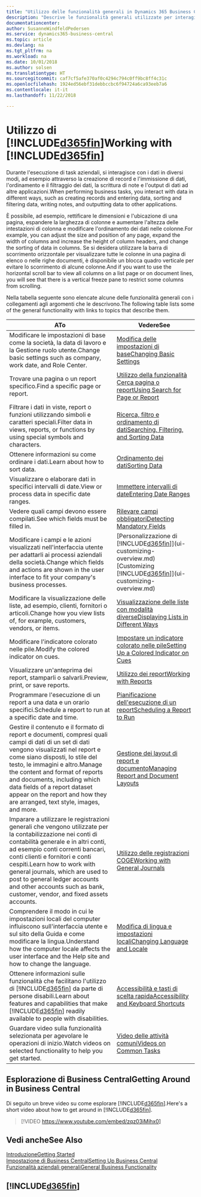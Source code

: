 ```yaml
---
title: "Utilizzo delle funzionalità generali in Dynamics 365 Business Central | Documenti Microsoft"
description: "Descrive le funzionalità generali utilizzate per interagire con i dati in Business Central, ad esempio per immettere valori, ordinare dati e modificare le visualizzazioni."
documentationcenter: 
author: SusanneWindfeldPedersen
ms.service: dynamics365-business-central
ms.topic: article
ms.devlang: na
ms.tgt_pltfrm: na
ms.workload: na
ms.date: 10/01/2018
ms.author: solsen
ms.translationtype: HT
ms.sourcegitcommit: caf7cf5afe370af0c4294c794c0ff9bc8ff4c31c
ms.openlocfilehash: 1924ed56ebf31debbccbc6f94724a6ca93eeb7a6
ms.contentlocale: it-it
ms.lasthandoff: 11/22/2018

---
```

# <a name="working-with-included365finincludesd365finmdmd"></a><span data-ttu-id="f3919-103">Utilizzo di [!INCLUDE[d365fin](includes/d365fin_md.md)]</span><span class="sxs-lookup"><span data-stu-id="f3919-103">Working with [!INCLUDE[d365fin](includes/d365fin_md.md)]</span></span>
<span data-ttu-id="f3919-104">Durante l'esecuzione di task aziendali, si interagisce con i dati in diversi modi, ad esempio attraverso la creazione di record e l'immissione di dati, l'ordinamento e il filtraggio dei dati, la scrittura di note e l'output di dati ad altre applicazioni.</span><span class="sxs-lookup"><span data-stu-id="f3919-104">When performing business tasks, you interact with data in different ways, such as creating records and entering data, sorting and filtering data, writing notes, and outputting data to other applications.</span></span>

<span data-ttu-id="f3919-105">È possibile, ad esempio, rettificare le dimensioni e l'ubicazione di una pagina, espandere la larghezza di colonne e aumentare l'altezza delle intestazioni di colonna e modificare l'ordinamento dei dati nelle colonne.</span><span class="sxs-lookup"><span data-stu-id="f3919-105">For example, you can adjust the size and position of any page, expand the width of columns and increase the height of column headers, and change the sorting of data in columns.</span></span> <span data-ttu-id="f3919-106">Se si desidera utilizzare la barra di scorrimento orizzontale per visualizzare tutte le colonne in una pagina di elenco o nelle righe documenti, è disponibile un blocca quadro verticale per evitare lo scorrimento di alcune colonne.</span><span class="sxs-lookup"><span data-stu-id="f3919-106">And if you want to use the horizontal scroll bar to view all columns on a list page or on document lines, you will see that there is a vertical freeze pane to restrict some columns from scrolling.</span></span>

<span data-ttu-id="f3919-107">Nella tabella seguente sono elencate alcune delle funzionalità generali con i collegamenti agli argomenti che le descrivono.</span><span class="sxs-lookup"><span data-stu-id="f3919-107">The following table lists some of the general functionality with links to topics that describe them.</span></span>

| <span data-ttu-id="f3919-108">A</span><span class="sxs-lookup"><span data-stu-id="f3919-108">To</span></span> | <span data-ttu-id="f3919-109">Vedere</span><span class="sxs-lookup"><span data-stu-id="f3919-109">See</span></span> |
| --- | --- |
| <span data-ttu-id="f3919-110">Modificare le impostazioni di base come la società, la data di lavoro e la Gestione ruolo utente.</span><span class="sxs-lookup"><span data-stu-id="f3919-110">Change basic settings such as company, work date, and Role Center.</span></span> |[<span data-ttu-id="f3919-111">Modifica delle impostazioni di base</span><span class="sxs-lookup"><span data-stu-id="f3919-111">Changing Basic Settings</span></span>](ui-change-basic-settings.md) |
| <span data-ttu-id="f3919-112">Trovare una pagina o un report specifico.</span><span class="sxs-lookup"><span data-stu-id="f3919-112">Find a specific page or report.</span></span> |[<span data-ttu-id="f3919-113">Utilizzo della funzionalità Cerca pagina o report</span><span class="sxs-lookup"><span data-stu-id="f3919-113">Using Search for Page or Report</span></span>](ui-search.md) |
| <span data-ttu-id="f3919-114">Filtrare i dati in viste, report o funzioni utilizzando simboli e caratteri speciali.</span><span class="sxs-lookup"><span data-stu-id="f3919-114">Filter data in views, reports, or functions by using special symbols and characters.</span></span> |[<span data-ttu-id="f3919-115">Ricerca, filtro e ordinamento di dati</span><span class="sxs-lookup"><span data-stu-id="f3919-115">Searching, Filtering, and Sorting Data</span></span>](ui-enter-criteria-filters.md) |
| <span data-ttu-id="f3919-116">Ottenere informazioni su come ordinare i dati.</span><span class="sxs-lookup"><span data-stu-id="f3919-116">Learn about how to sort data.</span></span> |[<span data-ttu-id="f3919-117">Ordinamento dei dati</span><span class="sxs-lookup"><span data-stu-id="f3919-117">Sorting Data</span></span>](ui-sorting.md) |
| <span data-ttu-id="f3919-118">Visualizzare o elaborare dati in specifici intervalli di date.</span><span class="sxs-lookup"><span data-stu-id="f3919-118">View or process data in specific date ranges.</span></span> |[<span data-ttu-id="f3919-119">Immettere intervalli di date</span><span class="sxs-lookup"><span data-stu-id="f3919-119">Entering Date Ranges</span></span>](ui-enter-date-ranges.md) |
| <span data-ttu-id="f3919-120">Vedere quali campi devono essere compilati.</span><span class="sxs-lookup"><span data-stu-id="f3919-120">See which fields must be filled in.</span></span> |[<span data-ttu-id="f3919-121">Rilevare campi obbligatori</span><span class="sxs-lookup"><span data-stu-id="f3919-121">Detecting Mandatory Fields</span></span>](ui-mandatory-fields.md) |
| <span data-ttu-id="f3919-122">Modificare i campi e le azioni visualizzati nell'interfaccia utente per adattarli ai processi aziendali della società.</span><span class="sxs-lookup"><span data-stu-id="f3919-122">Change which fields and actions are shown in the user interface to fit your company's business processes.</span></span> |<span data-ttu-id="f3919-123">[Personalizzazione di [!INCLUDE[d365fin](includes/d365fin_md.md)]](ui-customizing-overview.md)</span><span class="sxs-lookup"><span data-stu-id="f3919-123">[Customizing [!INCLUDE[d365fin](includes/d365fin_md.md)]](ui-customizing-overview.md)</span></span> |
| <span data-ttu-id="f3919-124">Modificare la visualizzazione delle liste, ad esempio, clienti, fornitori o articoli.</span><span class="sxs-lookup"><span data-stu-id="f3919-124">Change how you view lists of, for example, customers, vendors, or items.</span></span> |[<span data-ttu-id="f3919-125">Visualizzazione delle liste con modalità diverse</span><span class="sxs-lookup"><span data-stu-id="f3919-125">Displaying Lists in Different Ways</span></span>](across-display-lists-different-views.md) |
| <span data-ttu-id="f3919-126">Modificare l'indicatore colorato nelle pile.</span><span class="sxs-lookup"><span data-stu-id="f3919-126">Modify the colored indicator on cues.</span></span> |[<span data-ttu-id="f3919-127">Impostare un indicatore colorato nelle pile</span><span class="sxs-lookup"><span data-stu-id="f3919-127">Setting Up a Colored Indicator on Cues</span></span>](ui-how-setup-colored-indicator-cues.md) |
|<span data-ttu-id="f3919-128">Visualizzare un'anteprima dei report, stamparli o salvarli.</span><span class="sxs-lookup"><span data-stu-id="f3919-128">Preview, print, or save reports.</span></span>|[<span data-ttu-id="f3919-129">Utilizzo dei report</span><span class="sxs-lookup"><span data-stu-id="f3919-129">Working with Reports</span></span>](ui-work-report.md)|
| <span data-ttu-id="f3919-130">Programmare l'esecuzione di un report a una data e un orario specifici.</span><span class="sxs-lookup"><span data-stu-id="f3919-130">Schedule a report to run at a specific date and time.</span></span> |[<span data-ttu-id="f3919-131">Pianificazione dell'esecuzione di un report</span><span class="sxs-lookup"><span data-stu-id="f3919-131">Scheduling a Report to Run</span></span>](ui-work-report.md#ScheduleReport) |
| <span data-ttu-id="f3919-132">Gestire il contenuto e il formato di report e documenti, compresi quali campi di dati di un set di dati vengono visualizzati nel report e come siano disposti, lo stile del testo, le immagini e altro.</span><span class="sxs-lookup"><span data-stu-id="f3919-132">Manage the content and format of reports and documents, including which data fields of a report dataset appear on the report and how they are arranged, text style, images, and more.</span></span>|[<span data-ttu-id="f3919-133">Gestione dei layout di report e documento</span><span class="sxs-lookup"><span data-stu-id="f3919-133">Managing Report and Document Layouts</span></span>](ui-manage-report-layouts.md) |
| <span data-ttu-id="f3919-134">Imparare a utilizzare le registrazioni generali che vengono utilizzate per la contabilizzazione nei conti di contabilità generale e in altri conti, ad esempio conti correnti bancari, conti clienti e fornitori e conti cespiti.</span><span class="sxs-lookup"><span data-stu-id="f3919-134">Learn how to work with general journals, which are used to post to general ledger accounts and other accounts such as bank, customer, vendor, and fixed assets accounts.</span></span> |[<span data-ttu-id="f3919-135">Utilizzo delle registrazioni COGE</span><span class="sxs-lookup"><span data-stu-id="f3919-135">Working with General Journals</span></span>](ui-work-general-journals.md) |
|<span data-ttu-id="f3919-136">Comprendere il modo in cui le impostazioni locali del computer influiscono sull'interfaccia utente e sul sito della Guida e come modificare la lingua.</span><span class="sxs-lookup"><span data-stu-id="f3919-136">Understand how the computer locale affects the user interface and the Help site and how to change the language.</span></span>|[<span data-ttu-id="f3919-137">Modifica di lingua e impostazioni locali</span><span class="sxs-lookup"><span data-stu-id="f3919-137">Changing Language and Locale</span></span>](about-locale-language.md)|
|<span data-ttu-id="f3919-138">Ottenere informazioni sulle funzionalità che facilitano l'utilizzo di [!INCLUDE[d365fin](includes/d365fin_md.md)] da parte di persone disabili.</span><span class="sxs-lookup"><span data-stu-id="f3919-138">Learn about features and capabilities that make [!INCLUDE[d365fin](includes/d365fin_md.md)] readily available to people with disabilities.</span></span>|[<span data-ttu-id="f3919-139">Accessibilità e tasti di scelta rapida</span><span class="sxs-lookup"><span data-stu-id="f3919-139">Accessibility and Keyboard Shortcuts</span></span>](ui-accessibility.md)|
|<span data-ttu-id="f3919-140">Guardare video sulla funzionalità selezionata per agevolare le operazioni di inizio.</span><span class="sxs-lookup"><span data-stu-id="f3919-140">Watch videos on selected functionality to help you get started.</span></span>|[<span data-ttu-id="f3919-141">Video delle attività comuni</span><span class="sxs-lookup"><span data-stu-id="f3919-141">Videos on Common Tasks</span></span>](across-videos.md)|  

## <a name="getting-around-in-business-central"></a><span data-ttu-id="f3919-142">Esplorazione di Business Central</span><span class="sxs-lookup"><span data-stu-id="f3919-142">Getting Around in Business Central</span></span>
<span data-ttu-id="f3919-143">Di seguito un breve video su come esplorare [!INCLUDE[d365fin](includes/d365fin_md.md)].</span><span class="sxs-lookup"><span data-stu-id="f3919-143">Here's a short video about how to get around in [!INCLUDE[d365fin](includes/d365fin_md.md)].</span></span>

> [!VIDEO https://www.youtube.com/embed/zqz03iMihx0]

## <a name="see-also"></a><span data-ttu-id="f3919-144">Vedi anche</span><span class="sxs-lookup"><span data-stu-id="f3919-144">See Also</span></span>
[<span data-ttu-id="f3919-145">Introduzione</span><span class="sxs-lookup"><span data-stu-id="f3919-145">Getting Started</span></span>](product-get-started.md)  
[<span data-ttu-id="f3919-146">Impostazione di Business Central</span><span class="sxs-lookup"><span data-stu-id="f3919-146">Setting Up Business Central</span></span>](setup.md)  
[<span data-ttu-id="f3919-147">Funzionalità aziendali generali</span><span class="sxs-lookup"><span data-stu-id="f3919-147">General Business Functionality</span></span>](ui-across-business-areas.md)  

## [!INCLUDE[d365fin](includes/free_trial_md.md)]  

